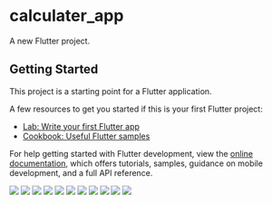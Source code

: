 # calculater_app

A new Flutter project.

## Getting Started

This project is a starting point for a Flutter application.

A few resources to get you started if this is your first Flutter project:

- [Lab: Write your first Flutter app](https://docs.flutter.dev/get-started/codelab)
- [Cookbook: Useful Flutter samples](https://docs.flutter.dev/cookbook)

For help getting started with Flutter development, view the
[online documentation](https://docs.flutter.dev/), which offers tutorials,
samples, guidance on mobile development, and a full API reference.


<p>
  <img src = "https://github.com/vkachhadiya25/contact_app/assets/131163362/3332c688-c8d2-4052-9015-bba889ce3ea">
  <img src = "https://github.com/vkachhadiya25/contact_app/assets/131163362/26014940-580f-48b9-9ff0-a0dd299c8964">  
    <img src = "https://github.com/vkachhadiya25/contact_app/assets/131163362/da6ea92b-1f3e-4c8f-bb52-f080fa36959">
      <img src = "https://github.com/vkachhadiya25/contact_app/assets/131163362/66df2ef2-29ea-4f38-8638-b6ea9de3ecc3">
        <img src = "https://github.com/vkachhadiya25/contact_app/assets/131163362/28ebe7c1-5fb5-49e8-a90e-0a047267a1d8">
          <img src = "https://github.com/vkachhadiya25/contact_app/assets/131163362/cec72eef-5dc8-4703-8648-b37d6b0507e8">
            <img src = "https://github.com/vkachhadiya25/contact_app/assets/131163362/a45a90fc-f466-49ea-8c13-0a7190394831">
              <img src = "https://github.com/vkachhadiya25/contact_app/assets/131163362/68499855-f5c3-4a04-a8cf-6f8f9ade2ac">
                <img src = "https://github.com/vkachhadiya25/contact_app/assets/131163362/92a6a359-496f-47bb-bc09-b96d050b2bb6">
                <img src = "https://github.com/vkachhadiya25/contact_app/assets/131163362/50cdff03-d74e-46a8-9aa2-d4f58e8aba4">
                <img src = "https://github.com/vkachhadiya25/contact_app/assets/131163362/2f9a8953-dff4-418e-ac7a-dae212fac4ea">
      </p>
